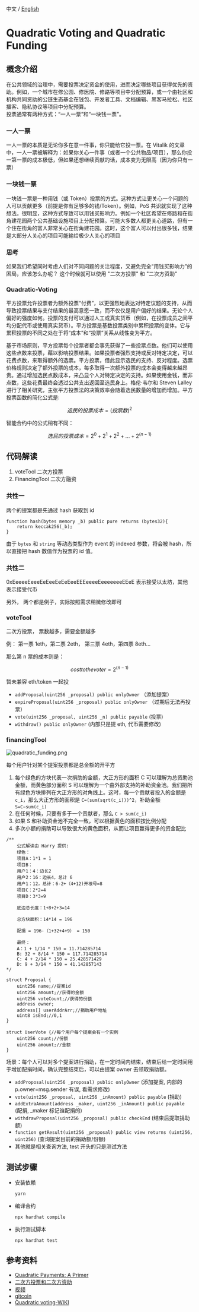 中文 / [English](./README.md)
# Quadratic Voting and Quadratic Funding

## 概念介绍

在公共领域的治理中，需要投票决定资金的使用，进而决定哪些项目获得优先的资助。例如，一个城市在修公园、修医院、修路等项目中分配预算，或一个由社区和机构共同资助的公链生态基金在钱包、开发者工具、文档编辑、黑客马拉松、社区播客、隐私协议等项目中分配预算。  
投票通常有两种方式：“一人一票”和“一块钱一票”。

### 一人一票

一人一票的本质是无论你多在意一件事，你只能给它投一票。在 Vitalik 的文章中，一人一票被解释为：如果你关心一件事（或者一个公共物品/项目），那么你投一第一票的成本极低，但如果还想继续贡献的话，成本变为无限高（因为你只有一票）

### 一块钱一票

一块钱一票是一种用钱（或 Token）投票的方式。这种方式让更关心一个问题的人可以贡献更多（前提是你有足够多的钱/Token）。例如，PoS 共识就实现了这种想法。很明显，这种方式导致可以用钱买影响力。例如一个社区希望在修路和在街角建花园两个公共基础设施项目上分配预算。可能大多数人都更关心道路，但有一个住在街角的富人非常关心在街角建花园。这时，这个富人可以付出很多钱，结果是大部分人关心的项目可能输给极少人关心的项目

### 思考

如果我们希望同时考虑人们对不同问题的关注程度，又避免完全“用钱买影响力”的困局，应该怎么办呢？ 这个时候就可以使用 "二次方投票" 和 "二次方资助"

### Quadratic-Voting

平方投票允许投票者为额外投票“付费”，以更强烈地表达对特定议题的支持，从而导致投票结果与支付结果的最高意愿一致，而不仅仅是用户偏好的结果。无论个人偏好的强度如何。投票的支付可以通过人工或真实货币（例如，在投票成员之间平均分配代币或使用真实货币）。平方投票是基数投票类别中累积投票的变体。它与累积投票的不同之处在于将“成本”和“投票”关系从线性变为平方。

基于市场原则，平方投票每个投票者都会事先获得了一些投票点数。他们可以使用这些点数来投票，藉以影响投票结果。如果投票者强烈支持或反对特定决定，可以花费点数，来取得额外的选票。平方投票，借此显示选民的支持、反对程度。选票价格规则决定了额外投票的成本，每多取得一次额外投票的成本会变得越来越昂贵。通过增加选民点数成本，来凸显个人对特定决定的支持。如果使用金钱，而非点数，这些花费最终会透过公共支出返回至选民身上。格伦·韦尔和 Steven Lalley 进行了相关研究，主张平方投票法的决策效率会随着选民数量的增加而增加。平方投票函数的简化公式是:

```math
选民的投票成本 = (投票数)^2
```

智能合约中的公式稍有不同：

```math
选民的投票成本 = 2^0 + 2^1 + 2^2 + ... + 2^(n-1)
```

## 代码解读

1. voteTool 二次方投票
2. FinancingTool 二次方融资

### 共性一

两个的提案都是先通过 hash 获取到 id

```solidity
function hash(bytes memory _b) public pure returns (bytes32){
    return keccak256(_b);
}
```

由于 `bytes` 和 `string` 等动态类型作为 event 的 indexed 参数，将会被 hash，所以直接把 hash 数值作为投票的 id 值。

### 共性二

0xEeeeeEeeeEeEeeEeEeEeeEEEeeeeEeeeeeeeEEeE
表示接受以太坊，其他表示接受代币

另外， 两个都是例子，实际按照需求稍微修改即可

### voteTool

二次方投票， 票数越多，需要金额越多

例： 第一票 1eth，第二票 2eth， 第三票 4eth，第四票 8eth...

那么第 n 票的成本则是：

```math
cost to the voter = 2^(n-1)
```

暂未兼容 eth/token 一起投

- `addProposal(uint256 _proposal) public onlyOwner` （添加提案）
- `expireProposal(uint256 _proposal) public onlyOwner` （过期后无法再投票）
- `vote(uint256 _proposal, uint256 _n) public payable` (投票)
- `withdraw() public onlyOwner` (内部只是提 eth, 代币需要修改)

### financingTool

![quadratic_funding.png](https://vitalik.ca/images/qv-files/quadratic_funding.png)

每个用户针对某个提案投票都是总金额的开平方

1. 每个绿色的方块代表一次捐助的金额，大正方形的面积 C 可以理解为总资助池金额，而黄色部分面积 S 可以理解为一个由外部支持的补助资金池。我们把所有绿色方块排列在大正方形的对角线上。这时，每一个贡献者投入的金额是 `c_i`，那么大正方形的面积是 `C=(sum(sqrt(c_i)))^2`，补助金额 `S=C−sum(c_i)`
2. 在任何时候，只要有多于一个贡献者，那么 `C > sum(c_i)`
3. 如果 S 和补助资金池不完全一致，可以根据黄色的面积按比例分配
4. 多次小额的捐助可以导致很大的黄色面积，从而让项目赢得更多的资金配比

```solidity
/**
    公式解读由 Harry 提供:
    绿色：
    项目A：1*1 = 1
    项目B：
    用户1：4：边长2
    用户2：16：边长4，总计 6
    用户1：12，总计：6-2+（4+12)开根号=8
    项目C：2*2=4
    项目D：3*3=9

    底边总长度：1+8+2+3=14

    总方块面积：14*14 = 196

    配捐 = 196-（1+32+4+9） = 150

    最终：
    A：1 + 1/14 * 150 = 11.714285714
    B: 32 + 8/14 * 150 = 117.714285714
    C: 4 + 2/14 * 150 = 25.428571429
    D: 9 + 3/14 * 150 = 41.142857143
*/

struct Proposal {
    uint256 name;//提案id
    uint256 amount;//获得的金额
    uint256 voteCount;//获得的份额
    address owner;
    address[] userAddrArr;//捐助用户地址
    uint8 isEnd;//0,1
}

struct UserVote {//每个用户每个提案会有一个实例
    uint256 count;//份额
    uint256 amount;//金额
}

```

场景：每个人可以对多个提案进行捐助，在一定时间内结束，结束后给一定时间用于增加配捐时间，确认完整结束后，可以由提案 owner 去领取捐助额。

- `addProposal(uint256 _proposal) public onlyOwner` (添加提案, 内部的 p.owner=msg.sender 有误, 看需求修改)
- `vote(uint256 _proposal, uint256 _inAmount) public payable` (捐助)
- `addExtraAmount(address _maker, uint256 _inAmount) public payable` (配捐, _maker 标记谁配捐的)
- `withdrawProposal(uint256 _proposal) public checkEnd` (结束后提取捐助额)
- `function getResult(uint256 _proposal) public view returns (uint256, uint256)` (查询提案目前的捐助额/份额)
- 其他就是相关查询方法,  test 开头的只是测试方法

## 测试步骤

- 安装依赖

  ```sh
  yarn
  ```

- 编译合约

  ```sh
  npx hardhat compile
  ```

- 执行测试脚本

  ```sh
  npx hardhat test
  ```

## 参考资料

- [Quadratic Payments: A Primer](https://vitalik.ca/general/2019/12/07/quadratic.html)
- [二次方投票和二次方资助](https://www.matataki.io/p/6113)
- [视频](https://www.bilibili.com/video/BV1Y5411w77b/)
- [gitcoin](https://gitcoin.co/blog/gitcoin-grants-quadratic-funding-for-the-world/)
- [Quadratic voting-WIKI](https://en.wikipedia.org/wiki/Quadratic_voting)
